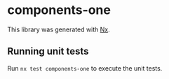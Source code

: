 # components-one

This library was generated with [Nx](https://nx.dev).

## Running unit tests

Run `nx test components-one` to execute the unit tests.
